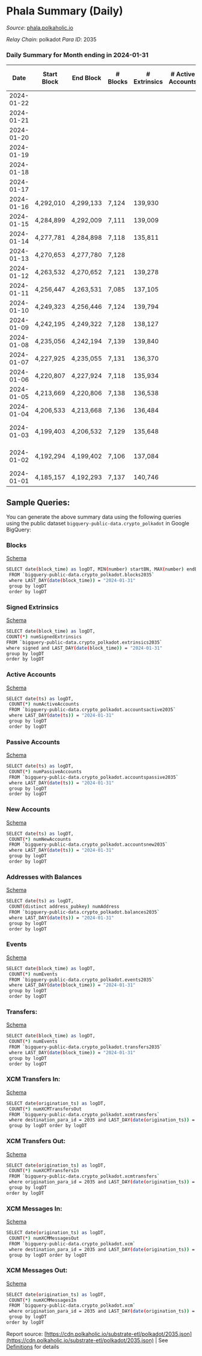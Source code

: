 # Phala Summary (Daily)

_Source_: [phala.polkaholic.io](https://phala.polkaholic.io)

*Relay Chain*: polkadot
*Para ID*: 2035



### Daily Summary for Month ending in 2024-01-31


| Date    | Start Block | End Block | # Blocks | # Extrinsics | # Active Accounts | # Passive Accounts | # New Accounts | # Addresses | # Events  | # Transfers ($USD) | # XCM Transfers In ($USD) | # XCM Transfers Out ($USD) | # XCM In | # XCM Out | Issues |
|---------|-------------|-----------|----------|--------------|-------------------|--------------------|----------------|-------------|-----------|--------------------|---------------------------|----------------------------|----------|-----------|--------|
| 2024-01-22 |  |  |  |  |  |  |  |  |  |   |   |   |  |  |  |
| 2024-01-21 |  |  |  |  |  |  |  |  |  |   |   |   |  |  |  |
| 2024-01-20 |  |  |  |  |  |  |  | 4,768 |  |   |   |   |  |  |  |
| 2024-01-19 |  |  |  |  |  |  |  | 4,766 |  |   |   |   |  |  |  |
| 2024-01-18 |  |  |  |  |  |  |  | 4,761 |  |   |   |   |  |  |  |
| 2024-01-17 |  |  |  |  |  |  |  | 4,761 |  |   |   |   |  |  |  |
| 2024-01-16 | 4,292,010 | 4,299,133 | 7,124 | 139,930 |  |  |  | 4,753 | 2,303,808 | 141,719 ($63,264.36) | 7 ($1,730.93) | 15 ($9,774.14) | 1 | 5 |  |
| 2024-01-15 | 4,284,899 | 4,292,009 | 7,111 | 139,009 |  |  |  | 4,750 | 2,288,743 | 141,084 ($127,010.13) | 10 ($13,270.23) | 5 ($106.09) | 9 | 4 |  |
| 2024-01-14 | 4,277,781 | 4,284,898 | 7,118 | 135,811 |  |  |  | 4,750 | 2,224,524 | 136,420 ($51,590.89) | 6 ($1,849.15) | 3 ($1,119.40) | 6 | 3 |  |
| 2024-01-13 | 4,270,653 | 4,277,780 | 7,128 |  |  |  |  | 4,740 |  |   | 9 ($4,400.56) | 10 ($8,925.88) | 6 | 4 |  |
| 2024-01-12 | 4,263,532 | 4,270,652 | 7,121 | 139,278 |  |  |  | 4,767 | 2,264,966 | 139,415 ($78,979.16) | 12 ($8,656.15) | 5 ($3,449.74) | 13 | 7 |  |
| 2024-01-11 | 4,256,447 | 4,263,531 | 7,085 | 137,105 |  |  |  | 4,766 | 2,260,963 | 139,957 ($100,688.71) | 10 ($2,659.17) | 14 ($7,474.39) | 12 | 16 |  |
| 2024-01-10 | 4,249,323 | 4,256,446 | 7,124 | 139,794 |  |  |  | 4,758 | 2,283,955 | 140,105 ($36,059.08) | 9 ($3,473.72) | 6 ($3,365.02) | 11 | 8 |  |
| 2024-01-09 | 4,242,195 | 4,249,322 | 7,128 | 138,127 |  |  |  | 4,756 | 2,238,867 | 136,128 ($56,347.60) | 9 ($8,593.61) | 9 ($4,795.04) | 11 | 11 |  |
| 2024-01-08 | 4,235,056 | 4,242,194 | 7,139 | 139,840 |  |  |  | 4,753 | 2,273,189 | 138,892 ($79,655.17) | 8 ($2,728.36) | 15 ($5,777.26) | 12 | 19 |  |
| 2024-01-07 | 4,227,925 | 4,235,055 | 7,131 | 136,370 |  |  |  | 4,740 | 2,222,130 | 136,451 ($96,045.61) | 8 ($7,053.65) | 5 ($554.87) | 8 | 5 |  |
| 2024-01-06 | 4,220,807 | 4,227,924 | 7,118 | 135,934 |  |  |  | 4,742 | 182,487 | 136,681 ($119,193.88) | 7 ($5,010.85) | 9 ($3,005.74) | 8 | 10 |  |
| 2024-01-05 | 4,213,669 | 4,220,806 | 7,138 | 136,538 |  |  |  | 4,740 | 2,231,739 | 137,274 ($30,545.56) | 7 ($1,290.38) | 7 ($653.92) | 6 | 7 |  |
| 2024-01-04 | 4,206,533 | 4,213,668 | 7,136 | 136,484 |  |  |  | 4,734 | 2,231,907 | 137,315 ($122,862.08) | 14 ($7,653.14) | 18 ($31,392.65) | 14 | 17 |  |
| 2024-01-03 | 4,199,403 | 4,206,532 | 7,129 | 135,648 |  |  |  | 4,729 | 2,214,948 | 135,012 ($38,086.95) | 9 ($5,013.76) | 19 ($42,328.57) | 23 | 33 | 1 missing (0.01%) |
| 2024-01-02 | 4,192,294 | 4,199,402 | 7,106 | 137,084 |  |  |  | 4,725 | 2,235,124 | 137,006 ($37,580.77) | 26 ($15,496.97) | 46 ($36,782.90) | 20 | 33 | 3 missing (0.04%) |
| 2024-01-01 | 4,185,157 | 4,192,293 | 7,137 | 140,746 |  |  |  | 4,722 | 2,241,886 | 141,755 ($187,154.75) | 5 ($1,236.07) | 20 ($22,620.15) | 4 | 17 |  |

## Sample Queries:
You can generate the above summary data using the following queries using the public dataset `bigquery-public-data.crypto_polkadot` in Google BigQuery:


### Blocks 

[Schema](https://github.com/colorfulnotion/substrate-etl/blob/main/schema/blocks.json)

```bash
SELECT date(block_time) as logDT, MIN(number) startBN, MAX(number) endBN, COUNT(*) numBlocks 
 FROM `bigquery-public-data.crypto_polkadot.blocks2035`  
 where LAST_DAY(date(block_time)) = "2024-01-31" 
 group by logDT 
 order by logDT
```

### Signed Extrinsics 

[Schema](https://github.com/colorfulnotion/substrate-etl/blob/main/schema/extrinsics.json)

```bash
SELECT date(block_time) as logDT, 
COUNT(*) numSignedExtrinsics 
FROM `bigquery-public-data.crypto_polkadot.extrinsics2035`  
where signed and LAST_DAY(date(block_time)) = "2024-01-31" 
group by logDT 
order by logDT
```

### Active Accounts 

[Schema](https://github.com/colorfulnotion/substrate-etl/blob/main/schema/accountsactive.json)

```bash
SELECT date(ts) as logDT, 
 COUNT(*) numActiveAccounts 
 FROM `bigquery-public-data.crypto_polkadot.accountsactive2035` 
 where LAST_DAY(date(ts)) = "2024-01-31" 
 group by logDT 
 order by logDT
```

### Passive Accounts 

[Schema](https://github.com/colorfulnotion/substrate-etl/blob/main/schema/accountspassive.json)

```bash
SELECT date(ts) as logDT, 
 COUNT(*) numPassiveAccounts 
 FROM `bigquery-public-data.crypto_polkadot.accountspassive2035` 
 where LAST_DAY(date(ts)) = "2024-01-31" 
 group by logDT 
 order by logDT
```

### New Accounts 

[Schema](https://github.com/colorfulnotion/substrate-etl/blob/main/schema/accountsnew.json)

```bash
SELECT date(ts) as logDT, 
 COUNT(*) numNewAccounts 
 FROM `bigquery-public-data.crypto_polkadot.accountsnew2035` 
 where LAST_DAY(date(ts)) = "2024-01-31" 
 group by logDT
 order by logDT
```

### Addresses with Balances 

[Schema](https://github.com/colorfulnotion/substrate-etl/blob/main/schema/balances.json)

```bash
SELECT date(ts) as logDT,
 COUNT(distinct address_pubkey) numAddress 
 FROM `bigquery-public-data.crypto_polkadot.balances2035` 
 where LAST_DAY(date(ts)) = "2024-01-31" 
 group by logDT 
 order by logDT
```

### Events 

[Schema](https://github.com/colorfulnotion/substrate-etl/blob/main/schema/events.json)

```bash
SELECT date(block_time) as logDT, 
 COUNT(*) numEvents 
 FROM `bigquery-public-data.crypto_polkadot.events2035` 
 where LAST_DAY(date(block_time)) = "2024-01-31" 
 group by logDT 
 order by logDT
```

### Transfers:

[Schema](https://github.com/colorfulnotion/substrate-etl/blob/main/schema/transfers.json)

```bash
SELECT date(block_time) as logDT, 
 COUNT(*) numEvents 
 FROM `bigquery-public-data.crypto_polkadot.transfers2035` 
 where LAST_DAY(date(block_time)) = "2024-01-31" 
 group by logDT 
 order by logDT
```

### XCM Transfers In: 

[Schema](https://github.com/colorfulnotion/substrate-etl/blob/main/schema/xcmtransfers.json)

```bash
SELECT date(origination_ts) as logDT, 
 COUNT(*) numXCMTransfersOut 
 FROM `bigquery-public-data.crypto_polkadot.xcmtransfers` 
 where destination_para_id = 2035 and LAST_DAY(date(origination_ts)) = "2024-01-31" 
 group by logDT order by logDT
```

### XCM Transfers Out: 

[Schema](https://github.com/colorfulnotion/substrate-etl/blob/main/schema/xcmtransfers.json)

```bash
SELECT date(origination_ts) as logDT, 
 COUNT(*) numXCMTransfersIn 
 FROM `bigquery-public-data.crypto_polkadot.xcmtransfers` 
 where origination_para_id = 2035 and LAST_DAY(date(origination_ts)) = "2024-01-31" 
 group by logDT 
order by logDT
```

### XCM Messages In: 

[Schema](https://github.com/colorfulnotion/substrate-etl/blob/main/schema/xcm.json)

```bash
SELECT date(origination_ts) as logDT, 
 COUNT(*) numXCMMessagesOut 
 FROM `bigquery-public-data.crypto_polkadot.xcm` 
 where destination_para_id = 2035 and LAST_DAY(date(origination_ts)) = "2024-01-31" 
 group by logDT order by logDT
```

### XCM Messages Out: 

[Schema](https://github.com/colorfulnotion/substrate-etl/blob/main/schema/xcm.json)

```bash
SELECT date(origination_ts) as logDT, 
 COUNT(*) numXCMMessagesIn 
 FROM `bigquery-public-data.crypto_polkadot.xcm` 
 where origination_para_id = 2035 and LAST_DAY(date(origination_ts)) = "2024-01-31" 
 group by logDT 
order by logDT
```


Report source: [https://cdn.polkaholic.io/substrate-etl/polkadot/2035.json](https://cdn.polkaholic.io/substrate-etl/polkadot/2035.json) | See [Definitions](/DEFINITIONS.md) for details

